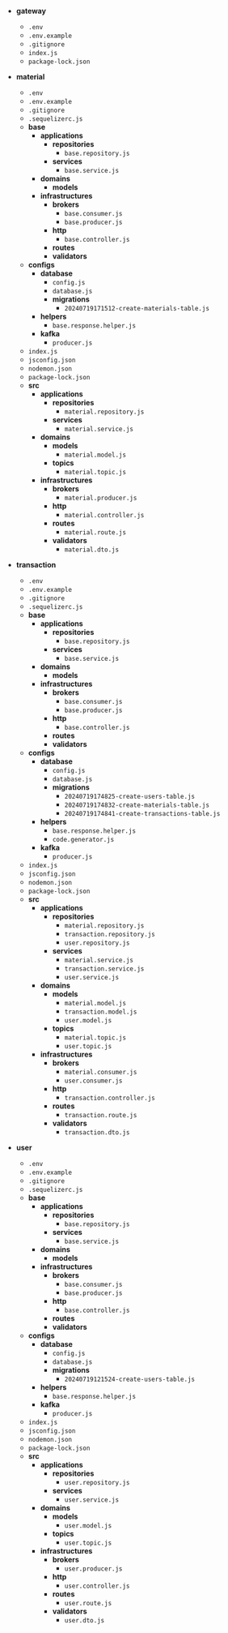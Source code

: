 - **gateway**

  - `.env`
  - `.env.example`
  - `.gitignore`
  - `index.js`
  - `package-lock.json`

- **material**

  - `.env`
  - `.env.example`
  - `.gitignore`
  - `.sequelizerc.js`
  - **base**
    - **applications**
      - **repositories**
        - `base.repository.js`
      - **services**
        - `base.service.js`
    - **domains**
      - **models**
    - **infrastructures**
      - **brokers**
        - `base.consumer.js`
        - `base.producer.js`
      - **http**
        - `base.controller.js`
      - **routes**
      - **validators**
  - **configs**
    - **database**
      - `config.js`
      - `database.js`
      - **migrations**
        - `20240719171512-create-materials-table.js`
    - **helpers**
      - `base.response.helper.js`
    - **kafka**
      - `producer.js`
  - `index.js`
  - `jsconfig.json`
  - `nodemon.json`
  - `package-lock.json`
  - **src**
    - **applications**
      - **repositories**
        - `material.repository.js`
      - **services**
        - `material.service.js`
    - **domains**
      - **models**
        - `material.model.js`
      - **topics**
        - `material.topic.js`
    - **infrastructures**
      - **brokers**
        - `material.producer.js`
      - **http**
        - `material.controller.js`
      - **routes**
        - `material.route.js`
      - **validators**
        - `material.dto.js`

- **transaction**

  - `.env`
  - `.env.example`
  - `.gitignore`
  - `.sequelizerc.js`
  - **base**
    - **applications**
      - **repositories**
        - `base.repository.js`
      - **services**
        - `base.service.js`
    - **domains**
      - **models**
    - **infrastructures**
      - **brokers**
        - `base.consumer.js`
        - `base.producer.js`
      - **http**
        - `base.controller.js`
      - **routes**
      - **validators**
  - **configs**
    - **database**
      - `config.js`
      - `database.js`
      - **migrations**
        - `20240719174825-create-users-table.js`
        - `20240719174832-create-materials-table.js`
        - `20240719174841-create-transactions-table.js`
    - **helpers**
      - `base.response.helper.js`
      - `code.generator.js`
    - **kafka**
      - `producer.js`
  - `index.js`
  - `jsconfig.json`
  - `nodemon.json`
  - `package-lock.json`
  - **src**
    - **applications**
      - **repositories**
        - `material.repository.js`
        - `transaction.repository.js`
        - `user.repository.js`
      - **services**
        - `material.service.js`
        - `transaction.service.js`
        - `user.service.js`
    - **domains**
      - **models**
        - `material.model.js`
        - `transaction.model.js`
        - `user.model.js`
      - **topics**
        - `material.topic.js`
        - `user.topic.js`
    - **infrastructures**
      - **brokers**
        - `material.consumer.js`
        - `user.consumer.js`
      - **http**
        - `transaction.controller.js`
      - **routes**
        - `transaction.route.js`
      - **validators**
        - `transaction.dto.js`

- **user**
  - `.env`
  - `.env.example`
  - `.gitignore`
  - `.sequelizerc.js`
  - **base**
    - **applications**
      - **repositories**
        - `base.repository.js`
      - **services**
        - `base.service.js`
    - **domains**
      - **models**
    - **infrastructures**
      - **brokers**
        - `base.consumer.js`
        - `base.producer.js`
      - **http**
        - `base.controller.js`
      - **routes**
      - **validators**
  - **configs**
    - **database**
      - `config.js`
      - `database.js`
      - **migrations**
        - `20240719121524-create-users-table.js`
    - **helpers**
      - `base.response.helper.js`
    - **kafka**
      - `producer.js`
  - `index.js`
  - `jsconfig.json`
  - `nodemon.json`
  - `package-lock.json`
  - **src**
    - **applications**
      - **repositories**
        - `user.repository.js`
      - **services**
        - `user.service.js`
    - **domains**
      - **models**
        - `user.model.js`
      - **topics**
        - `user.topic.js`
    - **infrastructures**
      - **brokers**
        - `user.producer.js`
      - **http**
        - `user.controller.js`
      - **routes**
        - `user.route.js`
      - **validators**
        - `user.dto.js`
